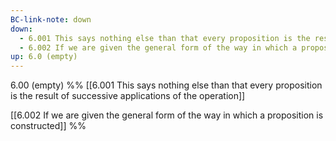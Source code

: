 ```yaml
---
BC-link-note: down
down:
  - 6.001 This says nothing else than that every proposition is the result of successive applications of the operation
  - 6.002 If we are given the general form of the way in which a proposition is constructed
up: 6.0 (empty)
---
```

6.00 (empty)
%%
[[6.001 This says nothing else than that every proposition is the result of successive applications of the operation]]

[[6.002 If we are given the general form of the way in which a proposition is constructed]] %%